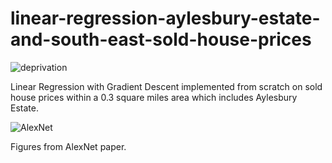 # linear-regression-aylesbury-estate-and-south-east-sold-house-prices

![deprivation](https://github.com/IsaacAkintaro/linear-regression-aylesbury-estate-and-south-east-sold-house-prices/assets/44300230/97bf036f-8910-48c7-baea-625e6e93cf5b)

Linear Regression with Gradient Descent implemented from scratch on sold house prices within a 0.3 square miles area which includes Aylesbury Estate. 



![AlexNet](https://github.com/IsaacAkintaro/linear-regression-aylesbury-estate-and-south-east-sold-house-prices/assets/44300230/1f26e245-8613-4f4b-8855-c94a05d225ee)

Figures from AlexNet paper.


